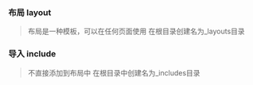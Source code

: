 

### 布局 layout
> 布局是一种模板，可以在任何页面使用
> 在根目录创建名为_layouts目录

### 导入 include
> 不直接添加到布局中
> 在根目录中创建名为_includes目录
> 